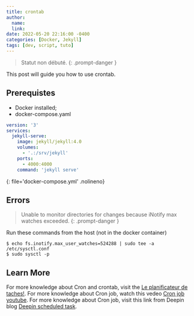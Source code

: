 ```yaml
---
title: crontab 
author:
  name: 
  link: 
date: 2022-05-20 22:16:00 -0400
categories: [Docker, Jekyll]
tags: [dev, script, tuto]
---
```


> Statut non débuté.
{: .prompt-danger }


This post will guide you how to use crontab.

## Prerequistes

 - Docker installed;
 - docker-compose.yaml
 
```yaml
version: '3'
services:
  jekyll-serve:
    image: jekyll/jekyll:4.0
    volumes: 
      - '.:/srv/jekyll'
    ports:
      - 4000:4000
    command: 'jekyll serve'
```
{: file='docker-compose.yml' .nolineno}


## Errors

> Unable to monitor directories for changes because iNotify max watches exceeded.
{: .prompt-danger }

Run these commands from the host (not in the docker container)
```console
$ echo fs.inotify.max_user_watches=524288 | sudo tee -a /etc/sysctl.conf
$ sudo sysctl -p
```

## Learn More

For more knowledge about Cron and crontab, visit the [Le planificateur de taches!](https://www.linuxtricks.fr/wiki/cron-et-crontab-le-planificateur-de-taches).
For more knowledge about Cron job, watch this vedeo [Cron job youtube](https://www.youtube.com/watch?v=QZJ1drMQz1A).
For more knowledge about Cron job, visit this link from Deepin blog [Deepin scheduled task](https://chowdera.com/2022/02/202202210704334511.html).


